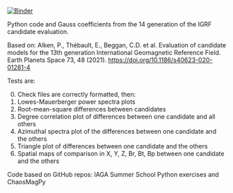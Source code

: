 [![Binder](https://mybinder.org/badge_logo.svg)](https://mybinder.org/v2/gh/IAGA-VMOD/IGRF14eval/main)

Python code and Gauss coefficients from the 14 generation of the IGRF candidate evaluation.

Based on:
Alken, P., Thébault, E., Beggan, C.D. et al. Evaluation of candidate models for the 13th generation 
International Geomagnetic Reference Field. Earth Planets Space 73, 48 (2021). 
https://doi.org/10.1186/s40623-020-01281-4

Tests are:

0) Check files are correctly formatted, then:
1) Lowes-Mauerberger power spectra plots 
2) Root-mean-square differences between candidates  
3) Degree correlation plot of differences between one candidate and all others
4) Azimuthal spectra plot of the differences between one candidate and the others
5) Triangle plot of differences between one candidate and the others
6) Spatial maps of comparison in X, Y, Z, Br, Bt, Bp between one candidate and the others

Code based on GitHub repos: IAGA Summer School Python exercises and ChaosMagPy 
